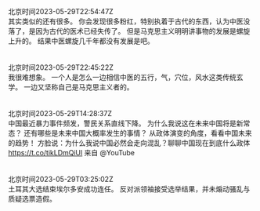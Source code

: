 北京时间2023-05-29T22:54:47Z<br>其实类似的还有很多。
你会发现很多粉红，特别执着于古代的东西，认为中医没落了，是因为古代的医术已经失传了。
但是马克思主义明明讲事物的发展是螺旋上升的。
结果中医螺旋几千年都没有发展是吧。<br><br><br>北京时间2023-05-29T22:45:22Z<br>我很难想象。
一个人是怎么一边相信中医的五行，气，穴位，风水这类传统玄学。
一边又坚称自己是马克思主义者的。<br><br><br>北京时间2023-05-29T14:28:37Z<br>中国最近暴力事件频发，警民关系直线下降。
为什么我说这在未来中国将是新常态？
还有哪些是未来中国大概率发生的事情？
从政体演变的角度，看看中国未来的趋势！
方脸说：为什么我说中国必然会走向混乱？聊聊中国现在到底什么政体 https://t.co/tikLDmQiUl 来自 @YouTube<br><br><br>北京时间2023-05-29T03:25:02Z<br>土耳其大选结束埃尔多安成功连任。
反对派领袖接受选举结果，并未煽动骚乱与质疑选票造假。<br><br><br>